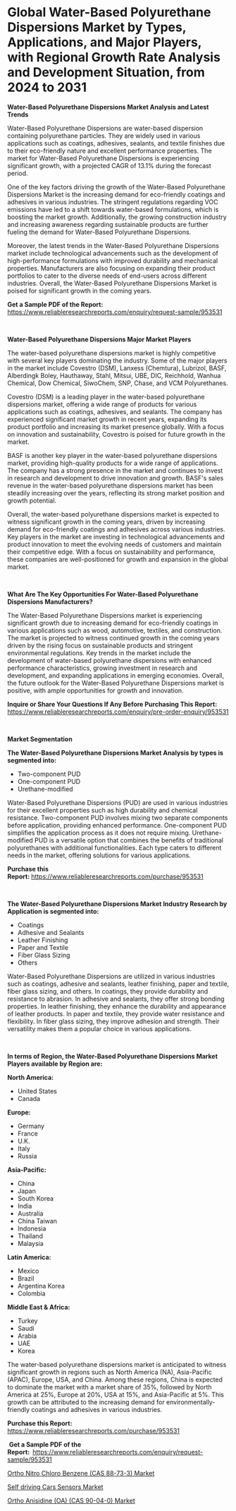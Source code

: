 <p><h1>Global Water-Based Polyurethane Dispersions Market by Types, Applications, and Major Players, with Regional Growth Rate Analysis and Development Situation, from 2024 to 2031</h1></p><p><strong>Water-Based Polyurethane Dispersions Market Analysis and Latest Trends</strong></p>
<p><p>Water-Based Polyurethane Dispersions are water-based dispersion containing polyurethane particles. They are widely used in various applications such as coatings, adhesives, sealants, and textile finishes due to their eco-friendly nature and excellent performance properties. The market for Water-Based Polyurethane Dispersions is experiencing significant growth, with a projected CAGR of 13.1% during the forecast period.</p><p>One of the key factors driving the growth of the Water-Based Polyurethane Dispersions Market is the increasing demand for eco-friendly coatings and adhesives in various industries. The stringent regulations regarding VOC emissions have led to a shift towards water-based formulations, which is boosting the market growth. Additionally, the growing construction industry and increasing awareness regarding sustainable products are further fueling the demand for Water-Based Polyurethane Dispersions.</p><p>Moreover, the latest trends in the Water-Based Polyurethane Dispersions market include technological advancements such as the development of high-performance formulations with improved durability and mechanical properties. Manufacturers are also focusing on expanding their product portfolios to cater to the diverse needs of end-users across different industries. Overall, the Water-Based Polyurethane Dispersions Market is poised for significant growth in the coming years.</p></p>
<p><strong>Get a Sample PDF of the Report:&nbsp;</strong> <a href="https://www.reliableresearchreports.com/enquiry/request-sample/953531">https://www.reliableresearchreports.com/enquiry/request-sample/953531</a></p>
<p>&nbsp;</p>
<p><strong>Water-Based Polyurethane Dispersions Major Market Players</strong></p>
<p><p>The water-based polyurethane dispersions market is highly competitive with several key players dominating the industry. Some of the major players in the market include Covestro (DSM), Lanxess (Chemtura), Lubrizol, BASF, Alberdingk Boley, Hauthaway, Stahl, Mitsui, UBE, DIC, Reichhold, Wanhua Chemical, Dow Chemical, SiwoChem, SNP, Chase, and VCM Polyurethanes.</p><p>Covestro (DSM) is a leading player in the water-based polyurethane dispersions market, offering a wide range of products for various applications such as coatings, adhesives, and sealants. The company has experienced significant market growth in recent years, expanding its product portfolio and increasing its market presence globally. With a focus on innovation and sustainability, Covestro is poised for future growth in the market.</p><p>BASF is another key player in the water-based polyurethane dispersions market, providing high-quality products for a wide range of applications. The company has a strong presence in the market and continues to invest in research and development to drive innovation and growth. BASF's sales revenue in the water-based polyurethane dispersions market has been steadily increasing over the years, reflecting its strong market position and growth potential.</p><p>Overall, the water-based polyurethane dispersions market is expected to witness significant growth in the coming years, driven by increasing demand for eco-friendly coatings and adhesives across various industries. Key players in the market are investing in technological advancements and product innovation to meet the evolving needs of customers and maintain their competitive edge. With a focus on sustainability and performance, these companies are well-positioned for growth and expansion in the global market.</p></p>
<p>&nbsp;</p>
<p><strong>What Are The Key Opportunities For Water-Based Polyurethane Dispersions Manufacturers?</strong></p>
<p><p>The Water-Based Polyurethane Dispersions market is experiencing significant growth due to increasing demand for eco-friendly coatings in various applications such as wood, automotive, textiles, and construction. The market is projected to witness continued growth in the coming years driven by the rising focus on sustainable products and stringent environmental regulations. Key trends in the market include the development of water-based polyurethane dispersions with enhanced performance characteristics, growing investment in research and development, and expanding applications in emerging economies. Overall, the future outlook for the Water-Based Polyurethane Dispersions market is positive, with ample opportunities for growth and innovation.</p></p>
<p><strong>Inquire or Share Your Questions If Any Before Purchasing This Report:</strong> <a href="https://www.reliableresearchreports.com/enquiry/pre-order-enquiry/953531">https://www.reliableresearchreports.com/enquiry/pre-order-enquiry/953531</a></p>
<p>&nbsp;</p>
<p><strong>Market Segmentation</strong></p>
<p><strong>The Water-Based Polyurethane Dispersions Market Analysis by types is segmented into:</strong></p>
<p><ul><li>Two-component PUD</li><li>One-component PUD</li><li>Urethane-modified</li></ul></p>
<p><p>Water-Based Polyurethane Dispersions (PUD) are used in various industries for their excellent properties such as high durability and chemical resistance. Two-component PUD involves mixing two separate components before application, providing enhanced performance. One-component PUD simplifies the application process as it does not require mixing. Urethane-modified PUD is a versatile option that combines the benefits of traditional polyurethanes with additional functionalities. Each type caters to different needs in the market, offering solutions for various applications.</p></p>
<p><strong>Purchase this Report:&nbsp;</strong><a href="https://www.reliableresearchreports.com/purchase/953531">https://www.reliableresearchreports.com/purchase/953531</a></p>
<p>&nbsp;</p>
<p><strong>The Water-Based Polyurethane Dispersions Market Industry Research by Application is segmented into:</strong></p>
<p><ul><li>Coatings</li><li>Adhesive and Sealants</li><li>Leather Finishing</li><li>Paper and Textile</li><li>Fiber Glass Sizing</li><li>Others</li></ul></p>
<p><p>Water-Based Polyurethane Dispersions are utilized in various industries such as coatings, adhesive and sealants, leather finishing, paper and textile, fiber glass sizing, and others. In coatings, they provide durability and resistance to abrasion. In adhesive and sealants, they offer strong bonding properties. In leather finishing, they enhance the durability and appearance of leather products. In paper and textile, they provide water resistance and flexibility. In fiber glass sizing, they improve adhesion and strength. Their versatility makes them a popular choice in various applications.</p></p>
<p>&nbsp;</p>
<p><strong>In terms of Region, the Water-Based Polyurethane Dispersions Market Players available by Region are:</strong></p>
<p>
    <p> <strong> North America: </strong>
        <ul>
            <li>United States</li>
            <li>Canada</li>
        </ul>
        </p> 
    <p> <strong> Europe: </strong>
        <ul>
            <li>Germany</li>
            <li>France</li>
            <li>U.K.</li>
            <li>Italy</li>
            <li>Russia</li>
        </ul>
        </p> 
    <p> <strong> Asia-Pacific: </strong>
        <ul>
            <li>China</li>
            <li>Japan</li>
            <li>South Korea</li>
            <li>India</li>
            <li>Australia</li>
            <li>China Taiwan</li>
            <li>Indonesia</li>
            <li>Thailand</li>
            <li>Malaysia</li>
        </ul>
        </p> 
    <p> <strong> Latin America: </strong>
        <ul>
            <li>Mexico</li>
            <li>Brazil</li>
            <li>Argentina Korea</li>
            <li>Colombia</li>
        </ul>
        </p> 
    <p> <strong> Middle East & Africa: </strong>
        <ul>
            <li>Turkey</li>
            <li>Saudi</li>
            <li>Arabia</li>
            <li>UAE</li>
            <li>Korea</li>
        </ul>
    </p>
    </p>
<p><p>The water-based polyurethane dispersions market is anticipated to witness significant growth in regions such as North America (NA), Asia-Pacific (APAC), Europe, USA, and China. Among these regions, China is expected to dominate the market with a market share of 35%, followed by North America at 25%, Europe at 20%, USA at 15%, and Asia-Pacific at 5%. This growth can be attributed to the increasing demand for environmentally-friendly coatings and adhesives in various industries.</p></p>
<p><strong>Purchase this Report: </strong><a href="https://www.reliableresearchreports.com/purchase/953531">https://www.reliableresearchreports.com/purchase/953531</a></p>
<p>&nbsp;<strong>Get a Sample PDF of the Report:&nbsp;&nbsp;</strong><a href="https://www.reliableresearchreports.com/enquiry/request-sample/953531">https://www.reliableresearchreports.com/enquiry/request-sample/953531</a></p>
<p><strong></strong></p>
<p><p><a href="https://changeable-paste-463.notion.site/Ortho-Nitro-Chloro-Benzene-CAS-88-73-3-Market-Size-Global-Industry-Overview-Market-Segmentation--007a19ed901648fe85138a4be37ab3a7">Ortho Nitro Chloro Benzene (CAS 88-73-3) Market</a></p><p><a href="https://view.publitas.com/reportprime-1/self-driving-cars-sensors-market-research-report-unlocks-analysis-on-the-market-financial-status-market-size-and-market-revenue-upto-2031/">Self driving Cars Sensors Market</a></p><p><a href="https://florentine-yuzu-f42.notion.site/Ortho-Anisidine-OA-CAS-90-04-0-Market-Research-Report-The-Key-To-Successful-Business-Strategy-F-19ae228cd0a54f348bdc4d5c8f031840">Ortho Anisidine (OA) (CAS 90-04-0) Market</a></p></p>